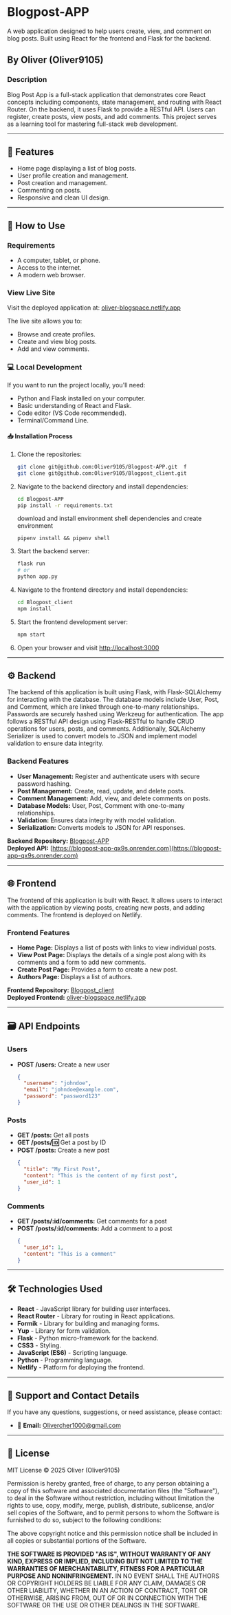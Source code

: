 # Blogpost-APP

A web application designed to help users create, view, and comment on blog posts. Built using React for the frontend and Flask for the backend.

## By Oliver (Oliver9105)

### Description

Blog Post App is a full-stack application that demonstrates core React concepts including components, state management, and routing with React Router. On the backend, it uses Flask to provide a RESTful API. Users can register, create posts, view posts, and add comments. This project serves as a learning tool for mastering full-stack web development.

---

## 🚀 Features

- Home page displaying a list of blog posts.
- User profile creation and management.
- Post creation and management.
- Commenting on posts.
- Responsive and clean UI design.

---

## 📝 How to Use

### Requirements

- A computer, tablet, or phone.
- Access to the internet.
- A modern web browser.

### View Live Site

Visit the deployed application at: [oliver-blogspace.netlify.app](https://oliver-blogspace.netlify.app)

The live site allows you to:

- Browse and create profiles.
- Create and view blog posts.
- Add and view comments.

### 💻 Local Development

If you want to run the project locally, you'll need:

- Python and Flask installed on your computer.
- Basic understanding of React and Flask.
- Code editor (VS Code recommended).
- Terminal/Command Line.

#### 📥 Installation Process

1. Clone the repositories:

   ```bash
   git clone git@github.com:Oliver9105/Blogpost-APP.git  f
   git clone git@github.com:Oliver9105/Blogpost_client.git
   ```

2. Navigate to the backend directory and install dependencies:

   ```bash
   cd Blogpost-APP
   pip install -r requirements.txt
   ```

   download and install environment shell dependencies and create environment

   ```
   pipenv install && pipenv shell
   ```

3. Start the backend server:

   ```bash
   flask run
   # or
   python app.py
   ```

4. Navigate to the frontend directory and install dependencies:
   ```bash
   cd Blogpost_client
   npm install
   ```
5. Start the frontend development server:

   ```bash
   npm start
   ```

6. Open your browser and visit [http://localhost:3000](http://localhost:3000)

---

## ⚙️ Backend

The backend of this application is built using Flask, with Flask-SQLAlchemy for interacting with the database. The database models include User, Post, and Comment, which are linked through one-to-many relationships. Passwords are securely hashed using Werkzeug for authentication. The app follows a RESTful API design using Flask-RESTful to handle CRUD operations for users, posts, and comments. Additionally, SQLAlchemy Serializer is used to convert models to JSON and implement model validation to ensure data integrity.

### Backend Features

- **User Management:** Register and authenticate users with secure password hashing.
- **Post Management:** Create, read, update, and delete posts.
- **Comment Management:** Add, view, and delete comments on posts.
- **Database Models:** User, Post, Comment with one-to-many relationships.
- **Validation:** Ensures data integrity with model validation.
- **Serialization:** Converts models to JSON for API responses.

**Backend Repository:** [Blogpost-APP](https://github.com/Oliver9105/Blogpost-APP.git)  
**Deployed API:** [https://blogpost-app-qx9s.onrender.com](https://blogpost-app-qx9s.onrender.com)

---

## 🌐 Frontend

The frontend of this application is built with React. It allows users to interact with the application by viewing posts, creating new posts, and adding comments. The frontend is deployed on Netlify.

### Frontend Features

- **Home Page:** Displays a list of posts with links to view individual posts.
- **View Post Page:** Displays the details of a single post along with its comments and a form to add new comments.
- **Create Post Page:** Provides a form to create a new post.
- **Authors Page:** Displays a list of authors.

**Frontend Repository:** [Blogpost_client](https://github.com/Oliver9105/Blogpost_client.git)  
**Deployed Frontend:** [oliver-blogspace.netlify.app](https://oliver-blogspace.netlify.app)

---

## 🗃️ API Endpoints

### Users

- **POST /users:** Create a new user
  ```json
  {
    "username": "johndoe",
    "email": "johndoe@example.com",
    "password": "password123"
  }
  ```

### Posts

- **GET /posts:** Get all posts
- **GET /posts/:id:** Get a post by ID
- **POST /posts:** Create a new post
  ```json
  {
    "title": "My First Post",
    "content": "This is the content of my first post",
    "user_id": 1
  }
  ```

### Comments

- **GET /posts/:id/comments:** Get comments for a post
- **POST /posts/:id/comments:** Add a comment to a post
  ```json
  {
    "user_id": 1,
    "content": "This is a comment"
  }
  ```

---

## 🛠️ Technologies Used

- **React** - JavaScript library for building user interfaces.
- **React Router** - Library for routing in React applications.
- **Formik** - Library for building and managing forms.
- **Yup** - Library for form validation.
- **Flask** - Python micro-framework for the backend.
- **CSS3** - Styling.
- **JavaScript (ES6)** - Scripting language.
- **Python** - Programming language.
- **Netlify** - Platform for deploying the frontend.

---

## 🤝 Support and Contact Details

If you have any questions, suggestions, or need assistance, please contact:

- 📧 **Email:** [Olivercher1000@gmail.com](mailto:Olivercher1000@gmail.com)

---

## 📜 License

MIT License © 2025 Oliver (Oliver9105)

Permission is hereby granted, free of charge, to any person obtaining a copy of this software and associated documentation files (the "Software"), to deal in the Software without restriction, including without limitation the rights to use, copy, modify, merge, publish, distribute, sublicense, and/or sell copies of the Software, and to permit persons to whom the Software is furnished to do so, subject to the following conditions:

The above copyright notice and this permission notice shall be included in all copies or substantial portions of the Software.

**THE SOFTWARE IS PROVIDED "AS IS", WITHOUT WARRANTY OF ANY KIND, EXPRESS OR IMPLIED, INCLUDING BUT NOT LIMITED TO THE WARRANTIES OF MERCHANTABILITY, FITNESS FOR A PARTICULAR PURPOSE AND NONINFRINGEMENT.** IN NO EVENT SHALL THE AUTHORS OR COPYRIGHT HOLDERS BE LIABLE FOR ANY CLAIM, DAMAGES OR OTHER LIABILITY, WHETHER IN AN ACTION OF CONTRACT, TORT OR OTHERWISE, ARISING FROM, OUT OF OR IN CONNECTION WITH THE SOFTWARE OR THE USE OR OTHER DEALINGS IN THE SOFTWARE.
